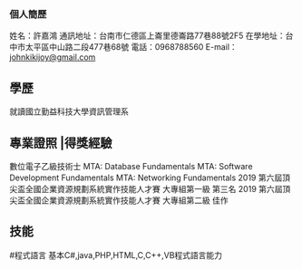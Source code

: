 ### 個人簡歷
姓名：許嘉鴻
通訊地址：台南市仁德區上崙里德崙路77巷88號2F5 
在學地址：台中市太平區中山路二段477巷68號 
電話：0968788560 
E-mail： johnkikijoy@gmail.com

## 學歷
就讀國立勤益科技大學資訊管理系
## 專業證照 |得獎經驗
數位電子乙級技術士
MTA: Database Fundamentals 
MTA: Software Development Fundamentals 
MTA: Networking Fundamentals 
2019 第六屆頂尖盃全國企業資源規劃系統實作技能人才賽 大專組第一級 
第三名 
2019 第六屆頂尖盃全國企業資源規劃系統實作技能人才賽 大專組第二級 
佳作

## 技能

#程式語言
基本C#,java,PHP,HTML,C,C++,VB程式語言能力
